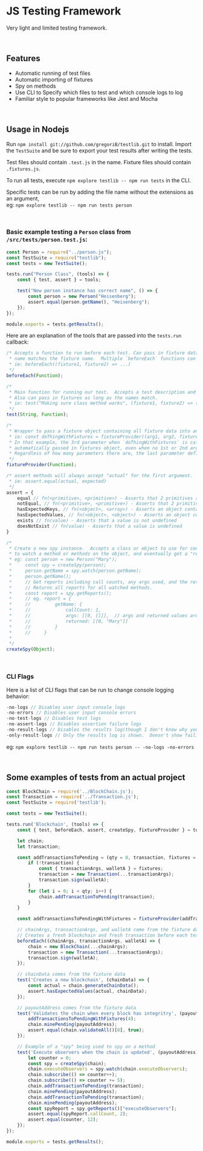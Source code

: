 # JS Testing Framework

Very light and limited testing framework.

<br>

## Features

* Automatic running of test files
* Automatic importing of fixtures
* Spy on methods
* Use CLI to Specify which files to test and which console logs to log
* Familiar style to popular frameworks like Jest and Mocha

<br>

## Usage in Nodejs

Run `npm install git://github.com/gregoriB/testlib.git` to install. Import the `TestSuite` and be sure to export your test results after writing the tests.

Test files should contain `.test.js` in the name.  Fixture files should contain `.fixtures.js`.

To run all tests, execute `npm explore testlib -- npm run tests` in the CLI.  

Specific tests can be run by adding the file name without the extensions
as an argument,
<br>
eg: `npm explore testlib -- npm run tests person`

<br>

### Basic example testing a `Person` class from `/src/tests/person.test.js`:
```js
const Person = require("../person.js");
const TestSuite = require("testlib");
const tests = new TestSuite();

tests.run("Person Class", (tools) => {
    const { test, assert } = tools;

    test("New person instance has correct name", () => {
        const person = new Person("Heisenberg");
        assert.equal(person.getName(), "Heisenberg");
    });
});

module.exports = tests.getResults();
```
Here are an explanation of the tools that are passed into the `tests.run` callback:

```js
/* Accepts a function to run before each test. Can pass in fixture data if the parameter
 * name matches the fixture name.  Multiple `beforeEach` functions can run before each test.
 * ie: beforeEach((fixture1, fixture2) => ...)
 */
beforeEach(Function);

/*
 * Main function for running our test.  Accepts a test description and the actual test in the callback.  
 * Also can pass in fixtures as long as the names match.
 * ie: test("Making sure class method works", (fixture1, fixture2) => { ... });
 */
test(String, Function);

/*
 * Wrapper to pass a fixture object containing all fixture data into any function as the last argument.
 * ie: const doThingWithFixtures = fixtureProvider((arg1, arg2, fixtures) => { ... }));
 * In that example, the 3rd parameter when `doThingWithFixtures` is called would always be the 
 * automatically passed in fixtures object, even when no 1st or 2nd arguments are passed in by the user. 
 * Regardless of how many parameters there are, the last parameter defined should represent the fixtures object.
 */ 
fixtureProvider(Function);

/* assert methods will always accept "actual" for the first argument.
 * ie: assert.equal(actual, expected) 
 */
assert = {
    equal // fn(<primitive>, <primitive>) - Asserts that 2 primitives are equal.
    notEqual, // fn(<primitive>, <primitive>) - Asserts that 2 primitives are not equal
    hasExpectedKeys, // fn(<object>, <array>) - Asserts an object contains all of the keys in a list
    hasExpectedValues, // fn(<object>, <object>) - Asserts an object contains values from a different object
    exists // fn(value) - Asserts that a value is not undefined
    doesNotExist // fn(value) - Asserts that a value is undefined
}

/*
 * Create a new spy instance.  Accepts a class or object to use for context. Then can be used
 * to watch a method or methods on the object, and eventually get a "report" of how they were used.
 * eg: const person = new Person("Mary");
 *     const spy = createSpy(person);
 *     person.getName = spy.watch(person.getName);
 *     person.getName();
 *     // Get reports including call counts, any args used, and the return values for each call.  
 *     // Returns all reports for all watched methods.
 *     const report = spy.getReports(); 
 *     // eg. report = {
 *     //         getName: { 
 *     //             callCount: 1, 
 *     //             args: [[0, []]],  // args and returned values are numbered for quick reference
 *     //             returned: [[0, "Mary"]]
 *     //         } 
 *     //     }
 * 
 */
createSpy(Object);
```
<br>

### CLI Flags

Here is a list of CLI flags that can be run to change console logging behavior:

```js
-no-logs // Disables user input console logs
-no-errors // Disables user input console errors
-no-test-logs // Disables test logs
-no-assert-logs // Disables assertion failure logs
-no-result-logs // Disables the results log(though I don't know why you'd want to do that)
-only-result-logs // Only the results log is shown.  Doesn't show failing test details.
```
eg: `npm explore testlib -- npm run tests person -- -no-logs -no-errors`

<br>

## Some examples of tests from an actual project

```js
const BlockChain = require('../BlockChain.js');
const Transaction = require('../Transaction.js');
const TestSuite = require('testlib');

const tests = new TestSuite();

tests.run('Blockchain', (tools) => {
    const { test, beforeEach, assert, createSpy, fixtureProvider } = tools;

    let chain;
    let transaction;

    const addTransactionsToPending = (qty = 0, transaction, fixtures = {}) => {
        if (!transaction) {
            const { transactionArgs, walletA } = fixtures;
            transaction = new Transaction(...transactionArgs);
            transaction.sign(walletA);
        }
        for (let i = 0; i < qty; i++) {
            chain.addTransactionToPending(transaction);
        }
    }

    const addTransactionsToPendingWithFixtures = fixtureProvider(addTransactionsToPending);

    // chainArgs, transactionArgs, and walletA come from the fixture data
    // Creates a fresh blockchain and fresh transaction before each test
    beforeEach((chainArgs, transactionArgs, walletA) => {
        chain = new BlockChain(...chainArgs);
        transaction = new Transaction(...transactionArgs);
        transaction.sign(walletA);
    });

    // chainData comes from the fixture data
    test('Creates a new blockchain', (chainData) => {
        const actual = chain.generateChainData();
        assert.hasExpectedValues(actual, chainData);
    });

    // payoutAddress comes from the fixture data
    test('Validates the chain when every block has integritry', (payoutAddress) => {
        addTransactionsToPendingWithFixtures(4);
        chain.minePending(payoutAddress);
        assert.equal(chain.validateAll()[0], true);
    });

    // Example of a "spy" being used to spy on a method
    test('Execute observers when the chain is updated', (payoutAddress) => {
        let counter = 0;
        const spy = createSpy(chain);
        chain.executeObservers = spy.watch(chain.executeObservers);
        chain.subscribe(() => counter++);
        chain.subscribe(() => counter += 5);
        chain.addTransactionToPending(transaction);
        chain.minePending(payoutAddress);
        chain.addTransactionToPending(transaction);
        chain.minePending(payoutAddress);
        const spyReport = spy.getReports()["executeObservers"];
        assert.equal(spyReport.callCount, 2);
        assert.equal(counter, 12);
    });
});

module.exports = tests.getResults();
```